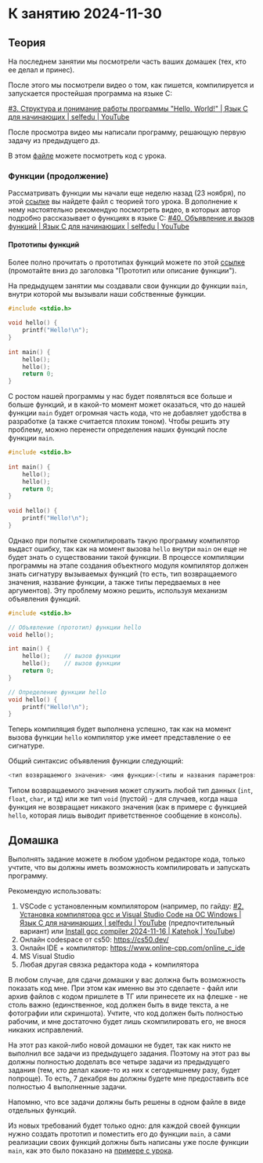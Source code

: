 # К занятию 2024-11-30

## Теория

На последнем занятии мы посмотрели часть ваших домашек (тех, кто ее делал и принес).

После этого мы посмотрели видео о том, как пишется, компилируется и запускается простейшая программа на языке C:

[#3. Структура и понимание работы программы "Hello, World!" | Язык C для начинающих | selfedu | YouTube](https://youtu.be/TgjwJJ4IZQE?si=BL0FRkefAF2YrExe)

После просмотра видео мы написали программу, решающую первую задачу из предыдущего дз.

В этом [файле](./hw.c) можете посмотреть код с урока.

### Функции (продолжение)

Рассматривать функции мы начали еще неделю назад (23 ноября), по этой [ссылке](../12_2024-11-23/HW_task_to_2024-11-30.md) вы найдете файл с теорией того урока. В дополнение к нему настоятельно рекомендую посмотреть видео, в которых автор подробно рассказывает о функциях в языке C:
[#40. Объявление и вызов функций | Язык C для начинающих | selfedu | YouTube](https://youtu.be/nlVj5rOtLVw?si=YYMaGcV3baRp1Fm8)

#### Прототипы функций

Более полно прочитать о прототипах функций можете по этой [ссылке](https://metanit.com/c/tutorial/4.1.php) (промотайте вниз до заголовка "Прототип или описание функции").

На предыдущем занятии мы создавали свои функции до функции `main`, внутри которой мы вызывали наши собственные функции.

```c
#include <stdio.h>
 
void hello() {
    printf("Hello!\n");
}
 
int main() {   
    hello();
    hello();
    return 0;
}
```

С ростом нашей программы у нас будет появляться все больше и больше функций, и в какой-то момент может оказаться, что до нашей функции `main` будет огромная часть кода, что не добавляет удобства в разработке (а также считается плохим тоном). Чтобы решить эту проблему, можно перенести определения наших функций после функции `main`.

```c
#include <stdio.h>
 
int main() {   
    hello();
    hello();
    return 0;
}
 
void hello() {
    printf("Hello!\n");
}
```

Однако при попытке скомпилировать такую программу компилятор выдаст ошибку, так как на момент вызова `hello` внутри `main` он еще не будет знать о существовании такой функции. В процессе компиляции программы на этапе создания объектного модуля компилятор должен знать сигнатуру вызываемых функций (то есть, тип возвращаемого значения, название функции, а также типы передваемых в нее аргументов). Эту проблему можно решить, используя механизм объявления функций.

```c
#include <stdio.h>

// Объявление (прототип) функции hello
void hello();

int main() {   
    hello();    // вызов функции
    hello();    // вызов функции
    return 0;
}

// Определение функции hello
void hello() {
    printf("Hello!\n");
}
```

Теперь компиляция будет выполнена успешно, так как на момент вызова функции `hello` компилятор уже имеет представление о ее сигнатуре.

Общий синтаксис объявления функции следующий:
```c
<тип возвращаемого значения> <имя функции>(<типы и названия параметров>);
```

Типом возвращаемого значения может служить любой тип данных (`int`, `float`, `char`, и тд) или же тип `void` (пустой) - для случаев, когда наша функция не возвращает никакого значения (как в примере с функцией `hello`, которая лишь выводит приветственное сообщение в консоль).

## Домашка

Выполнять задание можете в любом удобном редакторе кода, только учтите, что вы должны иметь возможность компилировать и запускать программу.

Рекомендую использовать:

1) VSCode с установленным компилятором (например, по гайду: [#2. Установка компилятора gcc и Visual Studio Code на ОС Windows | Язык C для начинающих | selfedu | YouTube](https://youtu.be/TGpYh9X1PYk?si=d-czlTp61j4xqeGc) (предпочтительный вариант) или [Install gcc compiler 2024-11-16 | Katehok | YouTube](https://youtu.be/9h7KRt1w1Dc?si=g4nHwqL6HzXzmI0k))
2) Онлайн codespace от cs50: https://cs50.dev/
3) Онлайн IDE + компилятор: https://www.online-cpp.com/online_c_ide
4) MS Visual Studio
5) Любая другая связка редактора кода + компилятора

В любом случае, для сдачи домашки у вас должна быть возможность показать код мне. При этом как именно вы это сделаете - файл или архив файлов с кодом пришлете в ТГ или принесете их на флешке - не столь важно (единственное, код должен быть в виде текста, а не фотографии или скриншота). Учтите, что код должен быть полностью рабочим, и мне достаточно будет лишь скомпилировать его, не внося никаких исправлений.

На этот раз какой-либо новой домашки не будет, так как никто не выполнил все задачи из предыдущего задания. Поэтому на этот раз вы должны полностью доделать все четыре задачи из предыдущего задания (тем, кто делал какие-то из них к сегодняшнему разу, будет попроще). То есть, 7 декабря вы должны будете мне предоставить все полностью 4 выполненные задачи.

Напомню, что все задачи должны быть решены в одном файле в виде отдельных функций.

Из новых требований будет только одно: для каждой своей функции нужно создать прототип и поместить его до функции `main`, а сами реализации своих функций должны быть написаны уже после функции `main`, как это было показано на [примере с урока](./hw.c).